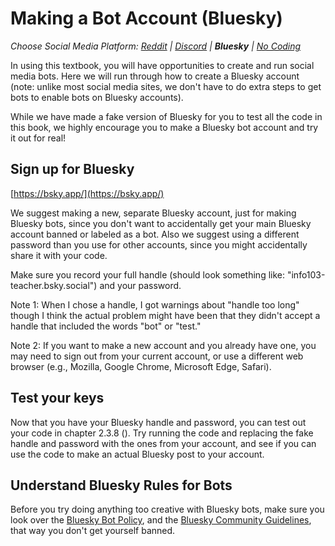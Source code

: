 # Making a Bot Account (Bluesky)
_Choose Social Media Platform: <a href='../../reddit/appendix/making_bot_account.html'>Reddit</a> | <a href='../../discord/appendix/making_bot_account.html'>Discord</a> | __Bluesky__ | <a href='../../nocode/appendix/making_bot_account.html'>No Coding</a>_


In using this textbook, you will have opportunities to create and run social media bots. Here we will run through how to create a Bluesky account (note: unlike most social media sites, we don't have to do extra steps to get bots to enable bots on Bluesky accounts).

While we have made a fake version of Bluesky for you to test all the code in this book, we highly encourage you to make a Bluesky bot account and try it out for real!

## Sign up for Bluesky
[https://bsky.app/](https://bsky.app/)

We suggest making a new, separate Bluesky account, just for making Bluesky bots, since you don't want to accidentally get your main Bluesky account banned or labeled as a bot. Also we suggest using a different password than you use for other accounts, since you might accidentally share it with your code.

Make sure you record your full handle (should look something like: "info103-teacher.bsky.social") and your password.

Note 1: When I chose a handle, I got warnings about "handle too long" though I think the actual problem might have been that they didn't accept a handle that included the words "bot" or "test."

Note 2: If you want to make a new account and you already have one, you may need to sign out from your current account, or use a different web browser (e.g., Mozilla, Google Chrome, Microsoft Edge, Safari).


##  Test your keys
Now that you have your Bluesky handle and password, you can test out your code in chapter 2.3.8 ([](../../ch02_definitions/03_automation/08_demo.ipynb)). Try running the code and replacing the fake handle and password with the ones from your account, and see if you can use the code to make an actual Bluesky post to your account.

## Understand Bluesky Rules for Bots
Before you try doing anything too creative with Bluesky bots, make sure you look over the [Bluesky Bot Policy](https://docs.bsky.app/docs/starter-templates/bots#rate-limits--respecting-other-users), and the [Bluesky Community Guidelines](https://bsky.social/about/support/community-guidelines), that way you don't get yourself banned.

